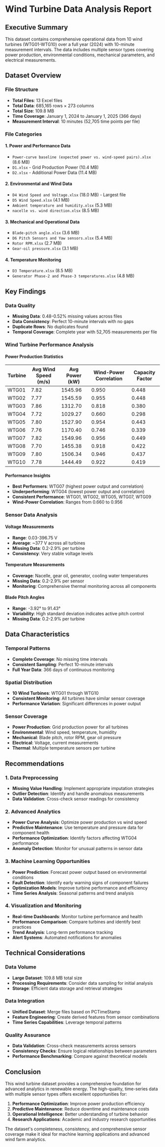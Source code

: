# Wind Turbine Data Analysis Report

## Executive Summary

This dataset contains comprehensive operational data from 10 wind turbines (WTG01-WTG10) over a full year (2024) with 10-minute measurement intervals. The data includes multiple sensor types covering power production, environmental conditions, mechanical parameters, and electrical measurements.

## Dataset Overview

### File Structure
- **Total Files**: 13 Excel files
- **Total Data**: 685,165 rows × 273 columns
- **Total Size**: 109.8 MB
- **Time Coverage**: January 1, 2024 to January 1, 2025 (366 days)
- **Measurement Interval**: 10 minutes (52,705 time points per file)

### File Categories

#### 1. Power and Performance Data
- `Power-curve baseline (expected power vs. wind-speed pairs).xlsx` (8.6 MB)
- `D1.xlsx` - Grid Production Power (10.4 MB)
- `D2.xlsx` - Additional Power Data (11.4 MB)

#### 2. Environmental and Wind Data
- `D4 Wind Speed and Voltage.xlsx` (18.0 MB) - Largest file
- `D5 Wind Speed.xlsx` (4.1 MB)
- `Ambient temperature and humidity.xlsx` (5.3 MB)
- `nacelle vs. wind direction.xlsx` (8.5 MB)

#### 3. Mechanical and Operational Data
- `Blade-pitch angle.xlsx` (3.6 MB)
- `D6 Pitch Sensors and Yaw sensors.xlsx` (5.4 MB)
- `Rotor RPM.xlsx` (2.7 MB)
- `Gear-oil pressure.xlsx` (3.1 MB)

#### 4. Temperature Monitoring
- `D3 Temperature.xlsx` (8.5 MB)
- `Generator Phase-2 and Phase-3 temperatures.xlsx` (4.8 MB)

## Key Findings

### Data Quality
- **Missing Data**: 0.48-0.52% missing values across files
- **Data Consistency**: Perfect 10-minute intervals with no gaps
- **Duplicate Rows**: No duplicates found
- **Temporal Coverage**: Complete year with 52,705 measurements per file

### Wind Turbine Performance Analysis

#### Power Production Statistics
| Turbine | Avg Wind Speed (m/s) | Avg Power (kW) | Wind-Power Correlation | Capacity Factor |
|---------|---------------------|----------------|----------------------|-----------------|
| WTG01   | 7.82               | 1545.96        | 0.950               | 0.448          |
| WTG02   | 7.77               | 1545.59        | 0.955               | 0.448          |
| WTG03   | 7.86               | 1312.70        | 0.818               | 0.380          |
| WTG04   | 7.72               | 1029.27        | 0.660               | 0.298          |
| WTG05   | 7.80               | 1527.90        | 0.954               | 0.443          |
| WTG06   | 7.76               | 1170.40        | 0.746               | 0.339          |
| WTG07   | 7.82               | 1549.96        | 0.956               | 0.449          |
| WTG08   | 7.70               | 1455.38        | 0.918               | 0.422          |
| WTG09   | 7.80               | 1506.34        | 0.946               | 0.437          |
| WTG10   | 7.78               | 1444.49        | 0.922               | 0.419          |

#### Performance Insights
- **Best Performers**: WTG07 (highest power output and correlation)
- **Underperforming**: WTG04 (lowest power output and correlation)
- **Consistent Performance**: WTG01, WTG02, WTG05, WTG07, WTG09
- **Wind-Power Correlation**: Ranges from 0.660 to 0.956

### Sensor Data Analysis

#### Voltage Measurements
- **Range**: 0.03-396.75 V
- **Average**: ~377 V across all turbines
- **Missing Data**: 0.2-2.9% per turbine
- **Consistency**: Very stable voltage levels

#### Temperature Measurements
- **Coverage**: Nacelle, gear oil, generator, cooling water temperatures
- **Missing Data**: 0.2-2.9% per sensor
- **Monitoring**: Comprehensive thermal monitoring across all components

#### Blade Pitch Angles
- **Range**: -3.92° to 91.43°
- **Variability**: High standard deviation indicates active pitch control
- **Missing Data**: 0.2-2.9% per turbine

## Data Characteristics

### Temporal Patterns
- **Complete Coverage**: No missing time intervals
- **Consistent Sampling**: Perfect 10-minute intervals
- **Full Year Data**: 366 days of continuous monitoring

### Spatial Distribution
- **10 Wind Turbines**: WTG01 through WTG10
- **Consistent Monitoring**: All turbines have similar sensor coverage
- **Performance Variation**: Significant differences in power output

### Sensor Coverage
- **Power Production**: Grid production power for all turbines
- **Environmental**: Wind speed, temperature, humidity
- **Mechanical**: Blade pitch, rotor RPM, gear oil pressure
- **Electrical**: Voltage, current measurements
- **Thermal**: Multiple temperature sensors per turbine

## Recommendations

### 1. Data Preprocessing
- **Missing Value Handling**: Implement appropriate imputation strategies
- **Outlier Detection**: Identify and handle anomalous measurements
- **Data Validation**: Cross-check sensor readings for consistency

### 2. Advanced Analytics
- **Power Curve Analysis**: Optimize power production vs wind speed
- **Predictive Maintenance**: Use temperature and pressure data for component health
- **Performance Optimization**: Identify factors affecting WTG04 performance
- **Anomaly Detection**: Monitor for unusual patterns in sensor data

### 3. Machine Learning Opportunities
- **Power Prediction**: Forecast power output based on environmental conditions
- **Fault Detection**: Identify early warning signs of component failures
- **Optimization Models**: Improve turbine performance and efficiency
- **Time Series Analysis**: Seasonal patterns and trend analysis

### 4. Visualization and Monitoring
- **Real-time Dashboards**: Monitor turbine performance and health
- **Performance Comparison**: Compare turbines and identify best practices
- **Trend Analysis**: Long-term performance tracking
- **Alert Systems**: Automated notifications for anomalies

## Technical Considerations

### Data Volume
- **Large Dataset**: 109.8 MB total size
- **Processing Requirements**: Consider data sampling for initial analysis
- **Storage**: Efficient data storage and retrieval strategies

### Data Integration
- **Unified Dataset**: Merge files based on PCTimeStamp
- **Feature Engineering**: Create derived features from sensor combinations
- **Time Series Capabilities**: Leverage temporal patterns

### Quality Assurance
- **Data Validation**: Cross-check measurements across sensors
- **Consistency Checks**: Ensure logical relationships between parameters
- **Performance Benchmarking**: Compare against theoretical models

## Conclusion

This wind turbine dataset provides a comprehensive foundation for advanced analytics in renewable energy. The high-quality, time-series data with multiple sensor types offers excellent opportunities for:

1. **Performance Optimization**: Improve power production efficiency
2. **Predictive Maintenance**: Reduce downtime and maintenance costs
3. **Operational Intelligence**: Better understanding of turbine behavior
4. **Research Applications**: Academic and industry research opportunities

The dataset's completeness, consistency, and comprehensive sensor coverage make it ideal for machine learning applications and advanced wind farm analytics. 